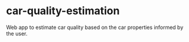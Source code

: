 # car-quality-estimation
 Web app to estimate car quality based on the car properties informed by the user.
